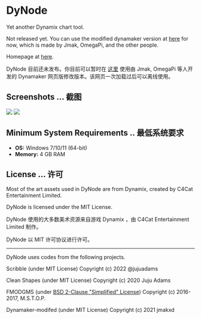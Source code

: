 # DyNode

Yet another Dynamix chart tool.

Not released yet. You can use the modified dynamaker version at [here](https://dym.iorinn.moe/app/src) for now, which is made by Jmak, OmegaPi, and the other people.

Homepage at [here](https://dyn.iorinn.moe).

DyNode 目前还未发布。你目前可以暂时在 [这里](https://dym.iorinn.moe/app/src) 使用由 Jmak, OmegaPi 等人开发的 Dynamaker 网页版修改版本。该网页一次加载过后可以离线使用。

## Screenshots ... 截图

![](https://user-images.githubusercontent.com/31349569/176003151-8116cf11-d7ca-4d25-bdd0-6e199987da1c.png)
![](https://user-images.githubusercontent.com/31349569/176004671-f93cb3cd-a294-46c9-9365-2af913dc95e3.png)


## Minimum System Requirements .. 最低系统要求

* **OS:** Windows 7/10/11 (64-bit)
* **Memory:** 4 GB RAM

## License ... 许可

Most of the art assets used in DyNode are from Dynamix, created by C4Cat Entertainment Limited.

DyNode is licensed under the MIT License.

DyNode 使用的大多数美术资源来自游戏 Dynamix ，由 C4Cat Entertainment Limited 制作。

DyNode 以 MIT 许可协议进行许可。

------------------

DyNode uses codes from the following projects.

Scribble (under MIT License) Copyright (c) 2022 @jujuadams

Clean Shapes (under MIT License) Copyright (c) 2020 Juju Adams

FMODGMS (under [BSD 2-Clause "Simplified" License](https://github.com/mstop4/FMODGMS/blob/master/LICENSE)) Copyright (c) 2016-2017, M.S.T.O.P.

Dynamaker-modifed (under MIT License) Copyright (c) 2021 jmakxd
